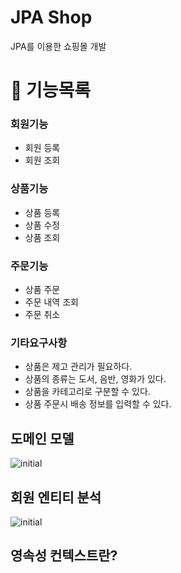 # JPA Shop
JPA를 이용한 쇼핑몰 개발

# 🎯 기능목록

### 회원기능
- 회원 등록
- 회원 조회

### 상품기능
- 상품 등록
- 상품 수정
- 상품 조회

### 주문기능
- 상품 주문
- 주문 내역 조회
- 주문 취소
### 기타요구사항
- 상품은 제고 관리가 필요하다.
- 상품의 종류는 도서, 음반, 영화가 있다.
- 상품을 카테고리로 구분할 수 있다.
- 상품 주문시 배송 정보를 입력할 수 있다.

## 도메인 모델
![initial](https://github.com/JisuPark-dev/jpaShop/assets/122674412/737dfc7d-953a-4df9-b4e5-dd5909b3ccc2)

## 회원 엔티티 분석
![initial](https://github.com/JisuPark-dev/jpaShop/assets/122674412/55e1f828-7f15-422e-a781-5338a674a946)


## 영속성 컨텍스트란?

